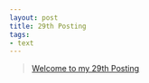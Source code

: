 ```yaml
---
layout: post
title: 29th Posting
tags: 
- text
---
```


> [Welcome to my 29th Posting](https://janghan-kor.tistory.com/141)
